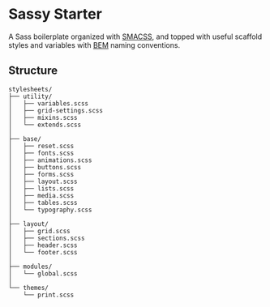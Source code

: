 # Sassy Starter

A Sass boilerplate organized with [SMACSS](https://smacss.com/), and topped with useful scaffold styles and variables with [BEM](http://getbem.com/introduction/) naming conventions.

## Structure
```
stylesheets/
├── utility/
│   ├── variables.scss
│   ├── grid-settings.scss
│   ├── mixins.scss
│   └── extends.scss
│
├── base/
│   ├── reset.scss
│   ├── fonts.scss
│   ├── animations.scss
│   ├── buttons.scss
│   ├── forms.scss
│   ├── layout.scss
│   ├── lists.scss
│   ├── media.scss
│   ├── tables.scss
│   └── typography.scss
│
├── layout/
│   ├── grid.scss
│   ├── sections.scss
│   ├── header.scss
│   └── footer.scss
│
├── modules/
│   └── global.scss
│  
└── themes/
    └── print.scss
```
